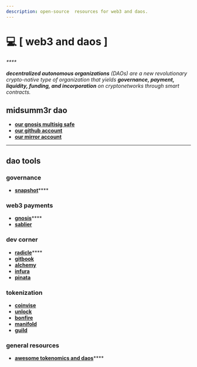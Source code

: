 ```yaml
---
description: open-source  resources for web3 and daos.
---
```


# 💻 \[ web3 and daos ]

_****_

_**decentralized autonomous organizations** (DAOs) are a new revolutionary crypto-native type of organization that yields **governance, payment, liquidity, funding, and incorporation** on cryptonetworks through smart contracts._



## midsumm3r dao&#x20;

* ****[**our gnosis multisig safe**](http://safe.midsumm3r.xyz/)****
* ****[**our github account**](https://github.com/Midsumm3rDAO)****
* ****[**our mirror account**](https://mirror.xyz/midsumm3r.eth)****

****

## dao tools

### governance

* [**snapshot**](https://snapshot.org/#/)****

### web3 payments

* [**gnosis**](https://gnosis.io/)****
* ****[**sablier**](https://sablier.finance/)****

### dev corner

* [**radicle**](https://radicle.xyz/)****
* ****[**gitbook**](https://www.gitbook.com/)****
* ****[**alchemy**](https://www.alchemy.com/)****
* ****[**infura**](https://infura.io/)****
* ****[**pinata**](https://www.pinata.cloud/)****

### tokenization

* ****[**coinvise**](https://www.coinvise.co/)****
* ****[**unlock**](https://unlock-protocol.com/)****
* ****[**bonfire**](https://www.trybonfire.xyz/)****
* ****[**manifold**](https://www.manifold.xyz/)****
* ****[**guild**](https://guild.xyz/)****



### general resources

* [**awesome tokenomics and daos**](https://github.com/bt3gl-labs/Awesome-Tokenomics-and-DAOs)****



